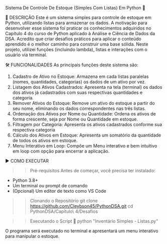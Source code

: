 Sistema De Controle De Estoque (Simples Com Listas) Em Python 🐍

📝 DESCRIÇÃO
Este é um sistema simples para controle de estoque em Python, utilizando listas para armazenar os dados. A motivação para desenvolver esse sistema foi praticar os conhecimentos adquiridos no Capítulo 4 do curso de Python aplicado à Análise e Ciência de Dados da DSA. Acredito que criar desafios práticos para aplicar o conteúdo aprendido é o melhor caminho para construir uma base sólida. Neste projeto, utilizei funções (incluindo lambda), listas e interações com o usuário via terminal.

🛠️ FUNCIONALIDADES
As principais funções deste sistema são:

1. Cadastro de Ativo no Estoque: 
    Armazena em cada listas paralelas (nomes, quantidades, categorias) os dados de um ativo por vez.
2. Listagem dos Ativos Cadastrados: 
    Apresenta na tela (terminal) os dados dos ativos já cadastrados com suas respectivas quantidades e categoria.
3. Remover Ativos do Estoque: 
    Remove um ativo do estoque a partir do seu nome, eliminando os dados correspondentes nas três listas.
4. Ordenação dos Ativos por Nome ou Quantidade: 
    Ordena os ativos de forma crescente, seja por Nome ou Quantidade em estoque.
5. Filtragem por Categoria:
    Apresenta os ativos cadastrados conforme sua respectiva categoria
6. Cálculo dos Ativos em Estoque:
    Apresenta um somatório da quantidade de todos os ativos em estoque.
7. Menu Interativo em Loop:
    Compõe um Menu interativo e bem intuitivo em loop com opção para encerrar a aplicação.

▶️ COMO EXECUTAR

>> Pré-requisitos
Antes de começar, você precisa ter instalado:
- Python 3.8+
- Um terminal ou prompt de comando
- (Opcional) Um editor de texto como VS Code

>> Clonando o Repositório
git clone https://github.com/Cleybson45/PythonDSA.git
cd PythonDSA/Capítulo\ 4/Desafios

>> Executando o Script 🚀
python "Inventário Simples - Listas.py"

O programa será executado no terminal e apresentará um menu interativo para manipular o estoque.



